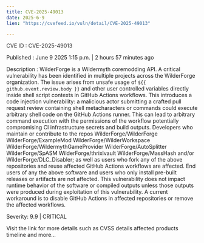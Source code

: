 ```yaml
---
title: CVE-2025-49013
date: 2025-6-9
lien: "https://cvefeed.io/vuln/detail/CVE-2025-49013"

---
```


CVE ID : CVE-2025-49013

Published :  June 9
2025
1:15 p.m. | 2 hours
57 minutes ago

Description : WilderForge is a Wildermyth coremodding API. A critical vulnerability has been identified in multiple projects across the WilderForge organization. The issue arises from unsafe usage of `${{ github.event.review.body }}` and other user controlled variables directly inside shell script contexts in GitHub Actions workflows. This introduces a code injection vulnerability: a malicious actor submitting a crafted pull request review containing shell metacharacters or commands could execute arbitrary shell code on the GitHub Actions runner. This can lead to arbitrary command execution with the permissions of the workflow
potentially compromising CI infrastructure
secrets
and build outputs. Developers who maintain or contribute to the repos WilderForge/WilderForge
WilderForge/ExampleMod
WilderForge/WilderWorkspace
WilderForge/WildermythGameProvider
WilderForge/AutoSplitter
WilderForge/SpASM
WilderForge/thrixlvault
WilderForge/MassHash
and/or WilderForge/DLC_Disabler; as well as users who fork any of the above repositories and reuse affected GitHub Actions workflows
are affected. End users of any the above software and users who only install pre-built releases or artifacts are not affected. This vulnerability does not impact runtime behavior of the software or compiled outputs unless those outputs were produced during exploitation of this vulnerability. A current workaround is to disable GitHub Actions in affected repositories
or remove the affected workflows.

Severity: 9.9 | CRITICAL

Visit the link for more details
such as CVSS details
affected products
timeline
and more...
